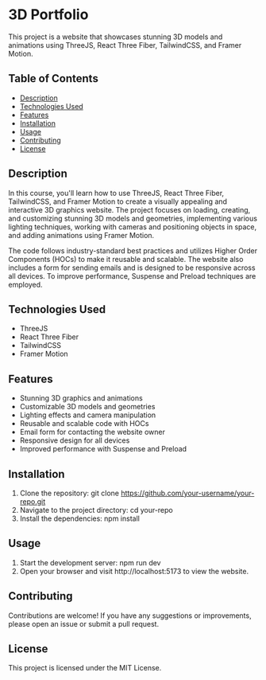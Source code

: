 # 3D Portfolio

This project is a website that showcases stunning 3D models and animations using ThreeJS, React Three Fiber, TailwindCSS, and Framer Motion.

## Table of Contents

- [Description](#description)
- [Technologies Used](#technologies-used)
- [Features](#features)
- [Installation](#installation)
- [Usage](#usage)
- [Contributing](#contributing)
- [License](#license)

## Description

In this course, you'll learn how to use ThreeJS, React Three Fiber, TailwindCSS, and Framer Motion to create a visually appealing and interactive 3D graphics website. The project focuses on loading, creating, and customizing stunning 3D models and geometries, implementing various lighting techniques, working with cameras and positioning objects in space, and adding animations using Framer Motion.

The code follows industry-standard best practices and utilizes Higher Order Components (HOCs) to make it reusable and scalable. The website also includes a form for sending emails and is designed to be responsive across all devices. To improve performance, Suspense and Preload techniques are employed.

## Technologies Used

- ThreeJS
- React Three Fiber
- TailwindCSS
- Framer Motion

## Features

- Stunning 3D graphics and animations
- Customizable 3D models and geometries
- Lighting effects and camera manipulation
- Reusable and scalable code with HOCs
- Email form for contacting the website owner
- Responsive design for all devices
- Improved performance with Suspense and Preload

## Installation

1. Clone the repository:  git clone https://github.com/your-username/your-repo.git
2. Navigate to the project directory: cd your-repo
3. Install the dependencies: npm install

## Usage 
1. Start the development server: npm run dev
2. Open your browser and visit http://localhost:5173 to view the website.

## Contributing
Contributions are welcome! If you have any suggestions or improvements, please open an issue or submit a pull request.

## License
This project is licensed under the MIT License.

  
   



